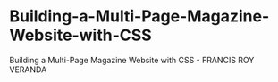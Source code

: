 # Building-a-Multi-Page-Magazine-Website-with-CSS
Building a Multi-Page Magazine Website with CSS - FRANCIS ROY VERANDA

